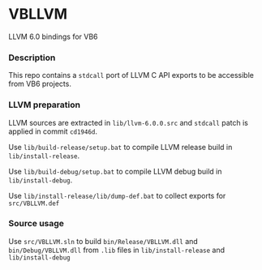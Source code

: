 # VBLLVM
LLVM 6.0 bindings for VB6

### Description

This repo contains a `stdcall` port of LLVM C API exports to be accessible from VB6 projects.

### LLVM preparation

LLVM sources are extracted in `lib/llvm-6.0.0.src` and `stdcall` patch is applied in commit `cd1946d`.

Use `lib/build-release/setup.bat` to compile LLVM release build in `lib/install-release`.

Use `lib/build-debug/setup.bat` to compile LLVM debug build in `lib/install-debug`.

Use `lib/install-release/lib/dump-def.bat` to collect exports for `src/VBLLVM.def`

### Source usage

Use `src/VBLLVM.sln` to build `bin/Release/VBLLVM.dll` and `bin/Debug/VBLLVM.dll` from `.lib` files in `lib/install-release` and `lib/install-debug`
